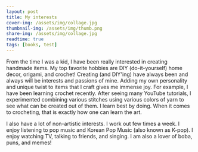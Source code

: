 ```yaml
---
layout: post
title: My interests
cover-img: /assets/img/collage.jpg
thumbnail-img: /assets/img/thumb.png
share-img: /assets/img/collage.jpg
readtime: true
tags: [books, test]
---
```


From the time I was a kid, I have been really interested in creating handmade items. My top favorite hobbies are DIY (do-it-yourself) home decor, origami, and crochet! Creating (and DIY'ing) have always been and always will be interests and passions of mine. Adding my own personality and unique twist to items that I craft gives me immense joy. For example, I have been learning crochet recently. After seeing many YouTube tutorials, I experimented combining various stitches using various colors of yarn to see what can be created out of them. I learn best by doing. When it comes to crocheting, that is exactly how one can learn the art. 

I also have a lot of non-artistic interests. I work out few times a week. I enjoy listening to pop music and Korean Pop Music (also known as K-pop). I enjoy watching TV, talking to friends, and singing. I am also a lover of boba, puns, and memes! 
